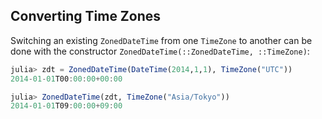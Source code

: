 ## Converting Time Zones

Switching an existing `ZonedDateTime` from one `TimeZone` to another can be done with the constructor `ZonedDateTime(::ZonedDateTime, ::TimeZone)`:

```julia
julia> zdt = ZonedDateTime(DateTime(2014,1,1), TimeZone("UTC"))
2014-01-01T00:00:00+00:00

julia> ZonedDateTime(zdt, TimeZone("Asia/Tokyo"))
2014-01-01T09:00:00+09:00
```
